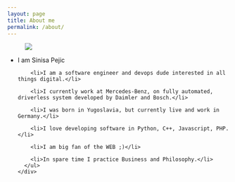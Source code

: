 ```yaml
---
layout: page
title: About me
permalink: /about/
---
```



<div class="container-fluid">

  <figure class="bg-center">
    <img src="{{site.baseurl}}/assets/img/hello-tee-t.png">
  </figure>

</div>

<div class="wrapper">
  <div class="row">
    <div class="col-md-12">
      <ul class="about-me-list">
        <li>I am Sinisa Pejic</li>

        <li>I am a software engineer and devops dude interested in all things digital.</li>

        <li>I currently work at Mercedes-Benz, on fully automated, driverless system developed by Daimler and Bosch.</li>

        <li>I was born in Yugoslavia, but currently live and work in Germany.</li>

        <li>I love developing software in Python, C++, Javascript, PHP.</li>

        <li>I am big fan of the WEB ;)</li>

        <li>In spare time I practice Business and Philosophy.</li>
      </ul>
    </div>
  </div>
</div>

